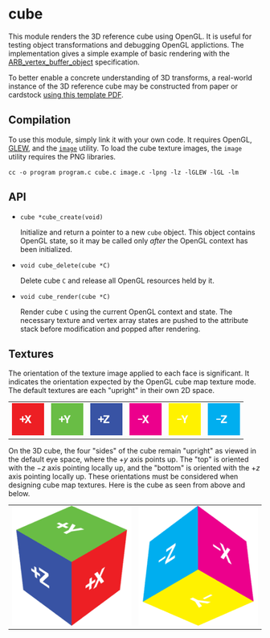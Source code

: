 # cube

This module renders the 3D reference cube using OpenGL. It is useful for testing object transformations and debugging OpenGL applictions. The implementation gives a simple example of basic rendering with the [ARB_vertex_buffer_object](http://oss.sgi.com/projects/ogl-sample/registry/ARB/vertex_buffer_object.txt) specification.

To better enable a concrete understanding of 3D transforms, a real-world instance of the 3D reference cube may be constructed from paper or cardstock [using this template PDF](cube.pdf).

## Compilation

To use this module, simply link it with your own code. It requires OpenGL, [GLEW](http://glew.sourceforge.net/), and the [`image`](image.html#config) utility. To load the cube texture images, the `image` utility requires the PNG libraries.

    cc -o program program.c cube.c image.c -lpng -lz -lGLEW -lGL -lm

## API

- `cube *cube_create(void)`

    Initialize and return a pointer to a new `cube` object. This object contains OpenGL state, so it may be called only *after* the OpenGL context has been initialized.

- `void cube_delete(cube *C)`

    Delete cube `C` and release all OpenGL resources held by it.

- `void cube_render(cube *C)`

    Render cube `C` using the current OpenGL context and state. The necessary texture and vertex array states are pushed to the attribute stack before modification and popped after rendering.

## Textures

The orientation of the texture image applied to each face is significant. It indicates the orientation expected by the OpenGL cube map texture mode. The default textures are each "upright" in their own 2D space.

<table style="margin: auto">
<tr>
<td><a href="cubepx.png"><img src="cubepx.png" width="64px" /></a></td>
<td><a href="cubepy.png"><img src="cubepy.png" width="64px" /></a></td>
<td><a href="cubepz.png"><img src="cubepz.png" width="64px" /></a></td>
<td><a href="cubenx.png"><img src="cubenx.png" width="64px" /></a></td>
<td><a href="cubeny.png"><img src="cubeny.png" width="64px" /></a></td>
<td><a href="cubenz.png"><img src="cubenz.png" width="64px" /></a></td>
</tr>
</table>

On the 3D cube, the four "sides" of the cube remain "upright" as viewed in the default eye space, where the +*y* axis points up. The "top" is oriented with the &minus;*z* axis pointing locally up, and the "bottom" is oriented with the +*z* axis pointing locally up. These orientations must be considered when designing cube map textures. Here is the cube as seen from above and below.

<table style="margin: auto">
<tr>
<td><img src="img/cubep.png" /></td>
<td><img src="img/cuben.png" /></td>
</tr>
</table>
